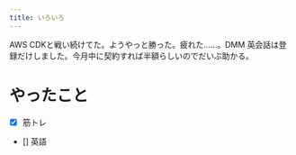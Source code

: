 ```yaml
---
title: いろいろ
---
```


AWS CDKと戦い続けてた。ようやっと勝った。疲れた……。DMM 英会話は登録だけしました。今月中に契約すれば半額らしいのでだいぶ助かる。

# やったこと

- [x] 筋トレ
- [] 英語
